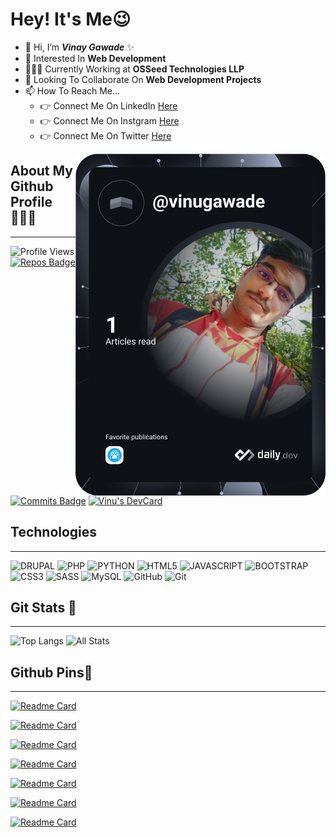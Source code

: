 # Hey! It's Me😉

- 👋 Hi, I’m **_Vinay Gawade_** ✨
- 👀 Interested In **Web Development**
- 👨🏻‍💻 Currently Working at **OSSeed Technologies LLP**
- 💞️ Looking To Collaborate On **Web Development Projects**
- 📫 How To Reach Me...
  - 👉 Connect Me On LinkedIn [Here](https://www.linkedin.com/in/vinay-gawade-7716b01b1/)
  - 👉 Connect Me On Instgram [Here](https://www.instagram.com/vinugawadevr/)
  - 👉 Connect Me On Twitter [Here](https://twitter.com/VinuGawade)

<a href="https://app.daily.dev/vinugawade" target="_blank"><img align="right" src="https://github.com/vinugawade/vinugawade/blob/main/devcard.svg" width="400" alt="Vinay Gawade's Dev Card"/></a>
## About My Github Profile👨🏻‍💻

---

![Profile Views](https://gpvc.arturio.dev/vinugawade) [![Repos Badge](https://badges.pufler.dev/repos/vinugawade)](https://github.com/vinugawade?tab=repositories) [![Commits Badge](https://badges.pufler.dev/commits/monthly/vinugawade)](https://github.com/vinugawade) [![Vinu's DevCard](https://github.com/vinugawade/vinugawade/actions/workflows/vinugawade.yml/badge.svg)](https://github.com/vinugawade/vinugawade/actions/workflows/vinugawade.yml)

## Technologies

---
![DRUPAL](https://img.shields.io/static/v1?style=flat-square&label&style=for-the-badge&logo=drupal&message=Drupal&color=1572B6&labelColor=white&logoColor=1572B6)
![PHP](https://img.shields.io/static/v1?style=flat-square&label&style=for-the-badge&logo=php&message=PHP&color=777BB4&labelColor=white)
![PYTHON](https://img.shields.io/static/v1?style=flat-square&label&style=for-the-badge&logo=python&message=Python&color=1572B6&labelColor=white)
![HTML5](https://img.shields.io/static/v1?style=flat-square&label&style=for-the-badge&logo=HTML5&message=HTML5&color=E34F26&labelColor=white)
![JAVASCRIPT](https://img.shields.io/static/v1?style=flat-square&label&style=for-the-badge&logo=JavaScript&message=JavaScript&color=F7DF1E&labelColor=black)
![BOOTSTRAP](https://img.shields.io/static/v1?style=flat-square&label&style=for-the-badge&logo=BOOTSTRAP&message=Bootstrap&color=7952B3&labelColor=white&logoColor=7952B3)
![CSS3](https://img.shields.io/static/v1?style=flat-square&label&style=for-the-badge&logo=CSS3&message=CSS3&color=1572B6&labelColor=white&logoColor=1572B6)
![SASS](https://img.shields.io/static/v1?style=flat-square&label&style=for-the-badge&logo=SASS&message=SASS&color=CC6699&labelColor=white&logoColor=CC6699)
![MySQL](https://img.shields.io/static/v1?style=flat-square&label&style=for-the-badge&logo=MySQL&message=MySQL&color=4479A1&labelColor=white&logoColor=1572B6)
![GitHub](https://img.shields.io/static/v1?style=flat-square&label&style=for-the-badge&logo=GitHub&message=GitHub&color=181717&labelColor=white&logoColor=181717)
![Git](https://img.shields.io/static/v1?style=flat-square&label&style=for-the-badge&logo=Git&message=Git&color=F05032&labelColor=white&logoColor=F05032)

## Git Stats 🎯

---

![Top Langs](https://github-readme-stats.vercel.app/api/top-langs/?username=vinugawade&layout=compact&theme=midnight-purple&cache_seconds=1800&hide_border=true&langs_count=10)
![All Stats](https://github-readme-stats.vercel.app/api?username=vinugawade&show_icons=true&include_all_commits=true&count_private=true&theme=midnight-purple&cache_seconds=1800&hide_border=true&show_owner=true)

## Github Pins📌

---

[![Readme Card](https://github-readme-stats.vercel.app/api/pin/?username=vinugawade&repo=vinugawade&theme=midnight-purple)](https://github.com/vinugawade/vinugawade)

[![Readme Card](https://github-readme-stats.vercel.app/api/pin/?username=vinugawade&repo=UR-Codes-lite&theme=midnight-purple)](https://github.com/vinugawade/UR-Codes-lite)

[![Readme Card](https://github-readme-stats.vercel.app/api/pin/?username=vinugawade&repo=Social_Account_Manager_In_CPP&theme=midnight-purple)](https://github.com/vinugawade/Social_Account_Manager_In_CPP)

[![Readme Card](https://github-readme-stats.vercel.app/api/pin/?username=vinugawade&repo=Demo_Covid-19_Survey_Form&theme=midnight-purple)](https://github.com/vinugawade/Demo_Covid-19_Survey_Form)

[![Readme Card](https://github-readme-stats.vercel.app/api/pin/?username=vinugawade&repo=Voting_System_in_C&theme=midnight-purple)](https://github.com/vinugawade/Voting_System_in_C)

[![Readme Card](https://github-readme-stats.vercel.app/api/pin/?username=vinugawade&repo=Morse_Code_Translator&theme=midnight-purple)](https://github.com/vinugawade/Morse_Code_Translator)

[![Readme Card](https://github-readme-stats.vercel.app/api/pin/?username=vinugawade&repo=Whoami&theme=midnight-purple)](https://github.com/vinugawade/Whoami)

<!--- &logoColor=violet
vinugawade/vinugawade is a ✨ special ✨ repository because its `README.md` (this file) appears on your GitHub profile.
You can click the Preview link to take a look at your changes.
--->
